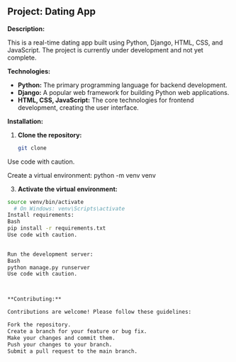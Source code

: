 ## Project: Dating App

**Description:**

This is a real-time dating app built using Python, Django, HTML, CSS, and JavaScript. The project is currently under development and not yet complete.

**Technologies:**

* **Python:** The primary programming language for backend development.
* **Django:** A popular web framework for building Python web applications.
* **HTML, CSS, JavaScript:** The core technologies for frontend development, creating the user interface.


**Installation:**

1. **Clone the repository:**
   ```bash
   git clone 
Use code with caution.

Create a virtual environment:
   python -m venv venv

3. **Activate the virtual environment:**
```bash
source venv/bin/activate   
  # On Windows: venv\Scripts\activate
Install requirements:
Bash
pip install -r requirements.txt
Use code with caution.

  
Run the development server:
Bash
python manage.py runserver
Use code with caution.



**Contributing:**

Contributions are welcome! Please follow these guidelines:

Fork the repository.
Create a branch for your feature or bug fix.
Make your changes and commit them.   
Push your changes to your branch.
Submit a pull request to the main branch.   



